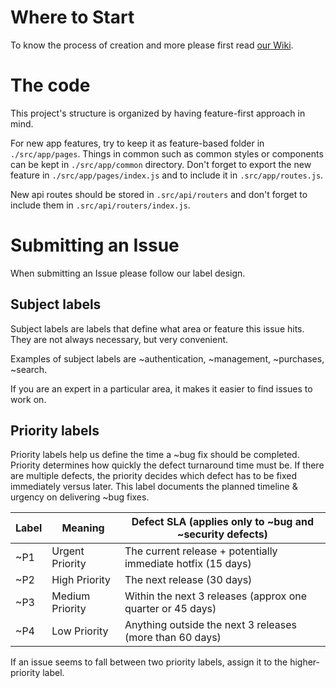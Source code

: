# Where to Start

To know the process of creation and more please first read [our Wiki](https://gitlab.com/ldso18-19/t4g3/wikis/home).

# The code

This project's structure is organized by having feature-first approach in mind.

For new app features, try to keep it as feature-based folder in `./src/app/pages`.
Things in common such as common styles or components can be kept in `./src/app/common` directory.
Don't forget to export the new feature in `./src/app/pages/index.js` and to include it in `.src/app/routes.js`.

New api routes should be stored in `.src/api/routers` and don't forget to include them in `.src/api/routers/index.js`.

# Submitting an Issue

When submitting an Issue please follow our label design.

## Subject labels

Subject labels are labels that define what area or feature this issue hits. They are not always necessary, but very convenient.

Examples of subject labels are ~authentication, ~management, ~purchases, ~search.

If you are an expert in a particular area, it makes it easier to find issues to work on.

## Priority labels

Priority labels help us define the time a ~bug fix should be completed. Priority determines how quickly the defect turnaround time must be.
If there are multiple defects, the priority decides which defect has to be fixed immediately versus later.
This label documents the planned timeline & urgency on delivering ~bug fixes.

| Label | Meaning         | Defect SLA (applies only to ~bug and ~security defects)                    |
|-------|-----------------|----------------------------------------------------------------------------|
| ~P1   | Urgent Priority | The current release + potentially immediate hotfix (15 days) |
| ~P2   | High Priority   | The next release (30 days)                                                 |
| ~P3   | Medium Priority | Within the next 3 releases (approx one quarter or 45 days)                 |
| ~P4   | Low Priority    | Anything outside the next 3 releases (more than 60 days)   |

If an issue seems to fall between two priority labels, assign it to the higher-
priority label.
